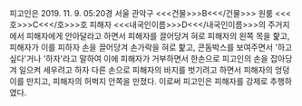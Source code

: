 피고인은 2019. 11. 9. 05:20경 서울 관악구 <<<건물>>>B<<</건물>>> 원룸 <<<호>>>C<<</호>>>호 피해자 <<<내국인이름>>>D<<</내국인이름>>>의 주거지에서 피해자에게 안아달라고 하면서 피해자를 끌어당겨 혀로 피해자의 왼쪽 목을 핥고, 피해자가 이를 피하자 손을 끌어당겨 손가락을 혀로 핥고, 콘돔박스를 보여주면서 '하고 싶다'거나 '하자'라고 말하여 이에 피해자가 거부하면서 한손으로 피고인의 손을 잡아당겨 일으켜 세우려고 하자 다른 손으로 피해자의 바지를 벗기려고 하면서 피해자의 엉덩이를 만지고, 피해자의 허벅지 안쪽을 만졌다.
이로써 피고인은 피해자를 강제로 추행하였다.